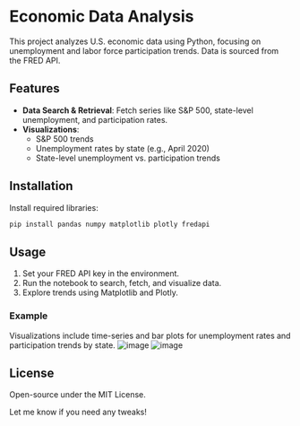 # Economic Data Analysis

This project analyzes U.S. economic data using Python, focusing on unemployment and labor force participation trends. Data is sourced from the FRED API.

## Features
- **Data Search & Retrieval**: Fetch series like S&P 500, state-level unemployment, and participation rates.
- **Visualizations**:
  - S&P 500 trends
  - Unemployment rates by state (e.g., April 2020)
  - State-level unemployment vs. participation trends

## Installation
Install required libraries:
```bash
pip install pandas numpy matplotlib plotly fredapi
```

## Usage
1. Set your FRED API key in the environment.
2. Run the notebook to search, fetch, and visualize data.
3. Explore trends using Matplotlib and Plotly.

### Example
Visualizations include time-series and bar plots for unemployment rates and participation trends by state.
![image](https://github.com/user-attachments/assets/a8f41bcc-f212-43c8-b4e7-5e32a185e757)
![image](https://github.com/user-attachments/assets/bfeecb75-c682-4951-8eee-76730f06c468)


## License
Open-source under the MIT License.

Let me know if you need any tweaks!


